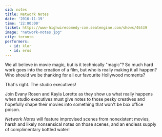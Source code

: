 ```yaml
---
sid: notes
title: Network Notes
date: '2016-11-19'
time: '22:00:00'
ticket: https://www-highwirecomedy-com.seatengine.com/shows/46439
image: "network-notes.jpg"
city: toronto
performers:
  - id: klor
  - id: eros
---
```

We all believe in movie magic, but is it technically "magic"? So much hard work goes into the creation of a film, but who is really making it all happen? Who should we be thanking for all our favourite Hollywood moments?

That's right. The studio executives!

Join Evany Rosen and Kayla Lorette as they show us what really happens when studio executives must give notes to those pesky creatives and hopefully shape their movies into something that won't be box office poison.

*Network Notes* will feature improvised scenes from nonexistent movies, harsh and likely nonsensical notes on those scenes, and an endless supply of complimentary bottled water!
